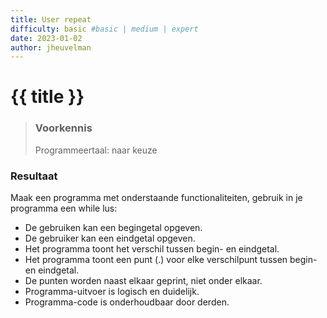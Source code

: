 ```yaml
---
title: User repeat
difficulty: basic #basic | medium | expert
date: 2023-01-02
author: jheuvelman
---
```




# {{ title }}

> ### Voorkennis
> Programmeertaal: naar keuze

### Resultaat
Maak een programma met onderstaande functionaliteiten, gebruik in je
programma een while lus:

- De gebruiken kan een begingetal opgeven.
- De gebruiker kan een eindgetal opgeven.
- Het programma toont het verschil tussen begin- en eindgetal.
- Het programma toont een punt (.) voor elke verschilpunt tussen begin- en eindgetal.
- De punten worden naast elkaar geprint, niet onder elkaar.
- Programma-uitvoer is logisch en duidelijk.
- Programma-code is onderhoudbaar door derden.
